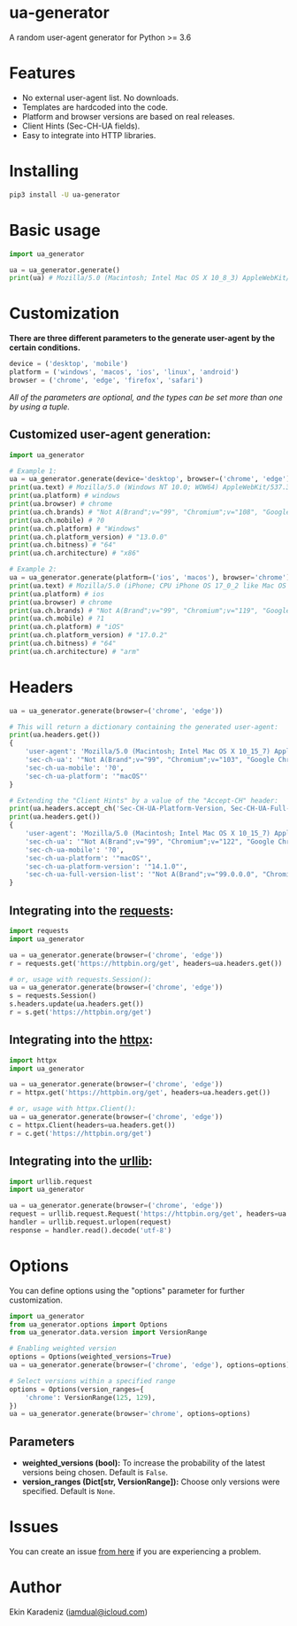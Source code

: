 # ua-generator

A random user-agent generator for Python >= 3.6

# Features

- No external user-agent list. No downloads.
- Templates are hardcoded into the code.
- Platform and browser versions are based on real releases.
- Client Hints (Sec-CH-UA fields).
- Easy to integrate into HTTP libraries.

# Installing

```bash
pip3 install -U ua-generator
```

# Basic usage

```python
import ua_generator

ua = ua_generator.generate()
print(ua) # Mozilla/5.0 (Macintosh; Intel Mac OS X 10_8_3) AppleWebKit/604.1.38 (KHTML, like Gecko) Version/15.2 Safari/604.1.38
```

# Customization

**There are three different parameters to the generate user-agent by the certain conditions.**

```python
device = ('desktop', 'mobile')
platform = ('windows', 'macos', 'ios', 'linux', 'android')
browser = ('chrome', 'edge', 'firefox', 'safari')
```
_All of the parameters are optional, and the types can be set more than one by using a tuple._
## Customized user-agent generation:

```python
import ua_generator

# Example 1:
ua = ua_generator.generate(device='desktop', browser=('chrome', 'edge'))
print(ua.text) # Mozilla/5.0 (Windows NT 10.0; WOW64) AppleWebKit/537.36 (KHTML, like Gecko) Chrome/108.0.5359.145 Safari/537.36
print(ua.platform) # windows
print(ua.browser) # chrome
print(ua.ch.brands) # "Not A(Brand";v="99", "Chromium";v="108", "Google Chrome";v="108"
print(ua.ch.mobile) # ?0
print(ua.ch.platform) # "Windows"
print(ua.ch.platform_version) # "13.0.0"
print(ua.ch.bitness) # "64"
print(ua.ch.architecture) # "x86"

# Example 2:
ua = ua_generator.generate(platform=('ios', 'macos'), browser='chrome')
print(ua.text) # Mozilla/5.0 (iPhone; CPU iPhone OS 17_0_2 like Mac OS X) AppleWebKit/537.36 (KHTML, like Gecko) CriOS/119.0.6045.176 Mobile/15E148 Safari/537.36
print(ua.platform) # ios
print(ua.browser) # chrome
print(ua.ch.brands) # "Not A(Brand";v="99", "Chromium";v="119", "Google Chrome";v="119"
print(ua.ch.mobile) # ?1
print(ua.ch.platform) # "iOS"
print(ua.ch.platform_version) # "17.0.2"
print(ua.ch.bitness) # "64"
print(ua.ch.architecture) # "arm"
```

# Headers

```python
ua = ua_generator.generate(browser=('chrome', 'edge'))

# This will return a dictionary containing the generated user-agent:
print(ua.headers.get())
{
    'user-agent': 'Mozilla/5.0 (Macintosh; Intel Mac OS X 10_15_7) AppleWebKit/537.36 (KHTML, like Gecko) Chrome/103.0.5060.43 Safari/537.36',
    'sec-ch-ua': '"Not A(Brand";v="99", "Chromium";v="103", "Google Chrome";v="103"',
    'sec-ch-ua-mobile': '?0',
    'sec-ch-ua-platform': '"macOS"'
}

# Extending the "Client Hints" by a value of the "Accept-CH" header:
print(ua.headers.accept_ch('Sec-CH-UA-Platform-Version, Sec-CH-UA-Full-Version-List'))
print(ua.headers.get())
{
    'user-agent': 'Mozilla/5.0 (Macintosh; Intel Mac OS X 10_15_7) AppleWebKit/537.36 (KHTML, like Gecko) Chrome/122.0.6261.94 Safari/537.36',
    'sec-ch-ua': '"Not A(Brand";v="99", "Chromium";v="122", "Google Chrome";v="122"',
    'sec-ch-ua-mobile': '?0',
    'sec-ch-ua-platform': '"macOS"',
    'sec-ch-ua-platform-version': '"14.1.0"',
    'sec-ch-ua-full-version-list': '"Not A(Brand";v="99.0.0.0", "Chromium";v="122.0.6261.94", "Google Chrome";v="122.0.6261.94"'
}
```

## Integrating into the [requests](https://pypi.org/project/requests/):

```python
import requests
import ua_generator

ua = ua_generator.generate(browser=('chrome', 'edge'))
r = requests.get('https://httpbin.org/get', headers=ua.headers.get())

# or, usage with requests.Session():
ua = ua_generator.generate(browser=('chrome', 'edge'))
s = requests.Session()
s.headers.update(ua.headers.get())
r = s.get('https://httpbin.org/get')
```

## Integrating into the [httpx](https://pypi.org/project/httpx/):

```python
import httpx
import ua_generator

ua = ua_generator.generate(browser=('chrome', 'edge'))
r = httpx.get('https://httpbin.org/get', headers=ua.headers.get())

# or, usage with httpx.Client():
ua = ua_generator.generate(browser=('chrome', 'edge'))
c = httpx.Client(headers=ua.headers.get())
r = c.get('https://httpbin.org/get')
```

## Integrating into the [urllib](https://docs.python.org/3/library/urllib.request.html):

```python
import urllib.request
import ua_generator

ua = ua_generator.generate(browser=('chrome', 'edge'))
request = urllib.request.Request('https://httpbin.org/get', headers=ua.headers.get())
handler = urllib.request.urlopen(request)
response = handler.read().decode('utf-8')
```

# Options

You can define options using the "options" parameter for further customization.

```python
import ua_generator
from ua_generator.options import Options
from ua_generator.data.version import VersionRange

# Enabling weighted version
options = Options(weighted_versions=True)
ua = ua_generator.generate(browser=('chrome', 'edge'), options=options)

# Select versions within a specified range
options = Options(version_ranges={
    'chrome': VersionRange(125, 129),
})
ua = ua_generator.generate(browser='chrome', options=options)
```

## Parameters

- **weighted_versions (bool):** To increase the probability of the latest versions being chosen. Default is `False`.
- **version_ranges (Dict\[str, VersionRange\]):** Choose only versions were specified. Default is `None`.

# Issues

You can create an issue [from here](https://github.com/iamdual/ua-generator/issues) if you are experiencing a problem.

# Author

Ekin Karadeniz (iamdual@icloud.com)
